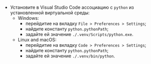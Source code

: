 - Установите в Visual Studio Code ассоциацию с `python` из установленной виртуальной среды:
	+ Windows:
		- перейдитие на вкладку `File > Preferences > Settings`;
		- найдите константу `python.pythonPath`;
		- задайте ей значение `./.venv/Scripts/python.exe`.
	+ Linux and macOS:
		- перейдитие на вкладку `Code > Preferences > Settings`;
		- найдите константу `python.pythonPath`;
		- задайте ей значение `./.venv/bin/python`.